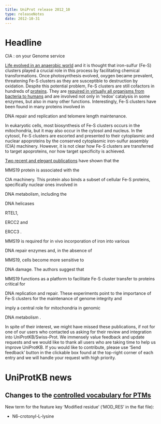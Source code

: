 ```yaml
---
title: UniProt release 2012_10
type: releaseNotes
date: 2012-10-31
---
```


# Headline

CIA : on your Genome service

[Life evolved in an anaerobic world](http://www.ncbi.nlm.nih.gov/pubmed/18173371) and it is thought that iron-sulfur (Fe-S) clusters played a crucial role in this process by facilitating chemical transformations. Once photosynthesis evolved, oxygen became prevalent, threatening Fe-S clusters as they are susceptible to destruction by oxidation. Despite this potential problem, Fe-S clusters are still cofactors in hundreds of [proteins](http://www.uniprot.org/uniprotkb?query=reviewed:true+AND+keyword:KW-0411). They are [required in virtually all organisms from bacteria to humans](http://www.ncbi.nlm.nih.gov/pubmed/22798587) and are involved not only in ‘redox’ catalysis in some enzymes, but also in many other functions. Interestingly, Fe-S clusters have been found in many proteins involved in

DNA repair and replication and telomere length maintenance.

In eukaryotic cells, most biosynthesis of Fe-S clusters occurs in the mitochondria, but it may also occur in the cytosol and nucleus. In the cytosol, Fe-S clusters are escorted and presented to their cytoplasmic and nuclear apoproteins by the conserved cytoplasmic iron-sulfur assembly (CIA) machinery. However, it is not clear how Fe-S clusters are transferred to target apoproteins, nor how target specificity is achieved.

[Two recent and elegant publications](http://www.ncbi.nlm.nih.gov/pubmed/22678361,22678362) have shown that the

MMS19 protein is associated with the

CIA machinery. This protein also binds a subset of cellular Fe-S proteins, specifically nuclear ones involved in

DNA metabolism, including the

DNA helicases

RTEL1,

ERCC2 and

ERCC3 .

MMS19 is required for in vivo incorporation of iron into various

DNA repair enzymes and, in the absence of

MMS19, cells become more sensitive to

DNA damage. The authors suggest that

MMS19 functions as a platform to facilitate Fe-S cluster transfer to proteins critical for

DNA replication and repair. These experiments point to the importance of Fe-S clusters for the maintenance of genome integrity and

imply a central role for mitochondria in genomic

DNA metabolism .

In spite of their interest, we might have missed these publications, if not for one of our users who contacted us asking for their review and integration into UniProtKB/Swiss-Prot. We immensely value feedback and update requests and we would like to thank all users who are taking time to help us improve UniProtKB. If you would like to contribute, please use ‘Send feedback’ button in the clickable box found at the top-right corner of each entry and we will handle your request with high priority.

# UniProtKB news

## Changes to the [controlled vocabulary for PTMs](https://ftp.uniprot.org/pub/databases/uniprot/current_release/knowledgebase/complete/docs/ptmlist)

New term for the feature key ‘Modified residue’ (‘MOD_RES’ in the flat file):

- N6-crotonyl-L-lysine
